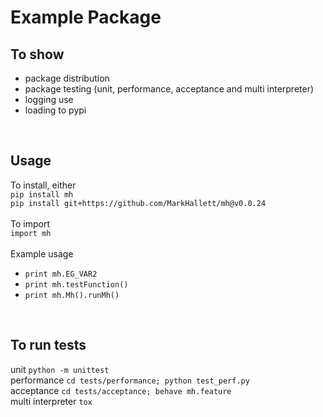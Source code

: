 # Example Package

## To show 
* package distribution
* package testing (unit, performance, acceptance and multi interpreter)
* logging use
* loading to pypi
<br /> 

## Usage
To install, either <br />
`pip install mh`<br /> 
`pip install git+https://github.com/MarkHallett/mh@v0.0.24` <br />
<br />
To import <br />
`import mh`<br /> 
<br /> 
Example usage   
* `print mh.EG_VAR2`<br /> 
* `print mh.testFunction()`<br /> 
* `print mh.Mh().runMh()`<br /> 
<br /> 

## To run tests  
unit `python -m unittest `<br /> 
performance `cd tests/performance; python test_perf.py`<br /> 
acceptance `cd tests/acceptance; behave mh.feature`<br /> 
multi interpreter `tox`<br /> 
